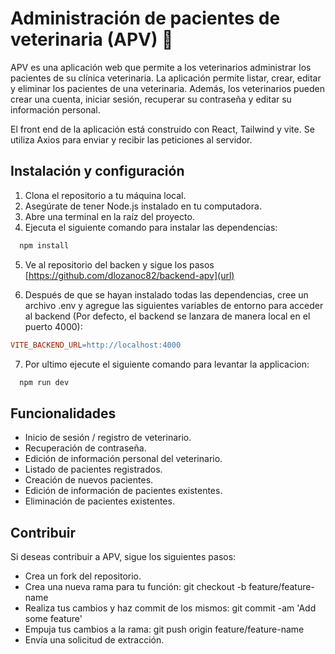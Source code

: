 # Administración de pacientes de veterinaria (APV) 🐶
APV es una aplicación web que permite a los veterinarios administrar los pacientes de su clínica veterinaria. La aplicación permite listar, crear, editar y eliminar los pacientes de una veterinaria. Además, los veterinarios pueden crear una cuenta, iniciar sesión, recuperar su contraseña y editar su información personal.

El front end de la aplicación está construido con React, Tailwind y vite. Se utiliza Axios para enviar y recibir las peticiones al servidor.

## Instalación y configuración

1. Clona el repositorio a tu máquina local.
2. Asegúrate de tener Node.js instalado en tu computadora.
3. Abre una terminal en la raíz del proyecto.
4. Ejecuta el siguiente comando para instalar las dependencias:
```bash  
  npm install
```
5. Ve al repositorio del backen y sigue los pasos
[https://github.com/dlozanoc82/backend-apv](url)

6. Después de que se hayan instalado todas las dependencias, cree un archivo .env y agregue las siguientes variables de entorno para acceder al backend (Por defecto, el backend se lanzara de manera local en el puerto 4000): 
```makefile
VITE_BACKEND_URL=http://localhost:4000
```

7. Por ultimo ejecute el siguiente comando para levantar la applicacion:
```bash  
  npm run dev
```

## Funcionalidades
* Inicio de sesión / registro de veterinario.
* Recuperación de contraseña.
* Edición de información personal del veterinario.
* Listado de pacientes registrados.
* Creación de nuevos pacientes.
* Edición de información de pacientes existentes.
* Eliminación de pacientes existentes.

## Contribuir
Si deseas contribuir a APV, sigue los siguientes pasos:

* Crea un fork del repositorio.
* Crea una nueva rama para tu función: git checkout -b feature/feature-name
* Realiza tus cambios y haz commit de los mismos: git commit -am 'Add some feature'
* Empuja tus cambios a la rama: git push origin feature/feature-name
* Envía una solicitud de extracción.
